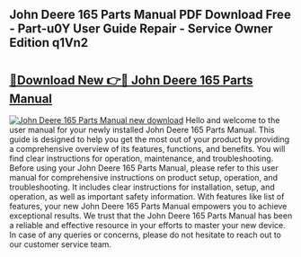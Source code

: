 ## John Deere 165 Parts Manual PDF Download Free - Part-u0Y User Guide Repair - Service Owner Edition q1Vn2

# <h2><a href="http://bc87704.oget.top/?id=John+Deere+165+Parts+Manual">🔗Download New 👉🔴 John Deere 165 Parts Manual</a></h2>

[![John Deere 165 Parts Manual new download](https://i.imgur.com/5g1atiW.png)](http://bc87704.oget.top/?id=John+Deere+165+Parts+Manual)
Hello and welcome to the user manual for your newly installed John Deere 165 Parts Manual. This guide is designed to help you get the most out of your product by providing a comprehensive overview of its features, functions, and benefits. You will find clear instructions for operation, maintenance, and troubleshooting. Before using your John Deere 165 Parts Manual, please refer to this user manual for comprehensive instructions on product setup, operation, and troubleshooting. It includes clear instructions for installation, setup, and operation, as well as important safety information. With features like list of features, your new John Deere 165 Parts Manual empowers you to achieve exceptional results. We trust that the John Deere 165 Parts Manual has been a reliable and effective resource in your efforts to master your new device. In case of any queries or concerns, please do not hesitate to reach out to our customer service team.
